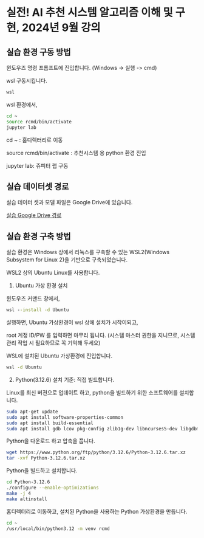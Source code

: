 # 실전! AI 추천 시스템 알고리즘 이해 및 구현, 2024년 9월 강의

## 실습 환경 구동 방법

윈도우즈 명령 프롬프트에 진입합니다. (Windows -> 실행 -> cmd)

wsl 구동시킵니다. 

```cmd
wsl 
```

wsl 환경에서,

```bash
cd ~
source rcmd/bin/activate
jupyter lab
```
cd ~ : 홈디렉터리로 이동

source rcmd/bin/activate : 추천시스템 용 python 환경 진입

jupyter lab: 쥬피터 랩 구동

## 실습 데이터셋 경로

실습 데이터 셋과 모델 파일은 Google Drive에 있습니다. 

[실습 Google Drive 경로](https://drive.google.com/drive/folders/1B2MWhhEjf1HChP85n9mp8Bp-UvqdvLLA)


## 실습 환경 구축 방법

실습 환경은 Windows 상에서 리눅스를 구축할 수 있는 WSL2(Windows Subsystem for Linux 2)을 기반으로 구축되었습니다.

WSL2 상의 Ubuntu Linux를 사용합니다.

1. Ubuntu 가상 환경 설치

윈도우즈 커맨드 창에서, 

```cmd
wsl --install -d Ubuntu
```
실행하면,  Ubuntu 가상환경이 wsl 상에 설치가 시작이되고, 

root 계정 ID/PW 를 입력하면 마무리 됩니다. (시스템 마스터 권한을 지니므로, 시스템 관리 작업 시 필요하므로 꼭 기억해 두세요)

WSL에 설치된 Ubuntu 가상환경에 진입합니다.

```cmd
wsl -d Ubuntu
```

2. Python(3.12.6) 설치 기준: 직접 빌드합니다. 

Linux를 최신 버젼으로 업데이트 하고, python을 빌드하기 위한 소프트웨어를 설치합니다.
```bash
sudo apt-get update
sudo apt install software-properties-common
sudo apt install build-essential
sudo apt install gdb lcov pkg-config zlib1g-dev libncurses5-dev libgdbm-dev libnss3-dev libssl-dev libreadline-dev libffi-dev libsqlite3-dev wget libbz2-dev libgdbm-compat-dev liblzma-dev libreadline6-dev tk-dev uuid-dev
```

Python을 다운로드 하고 압축을 풉니다.
```bash
wget https://www.python.org/ftp/python/3.12.6/Python-3.12.6.tar.xz
tar -xvf Python-3.12.6.tar.xz
```

Python을 빌드하고 설치합니다.
```bash
cd Python-3.12.6
./configure --enable-optimizations
make -j 4
make altinstall
```

홈디렉터리로 이동하고, 설치된 Python을 사용하는 Python 가상환경을 만듭니다.
```bash
cd ~
/usr/local/bin/python3.12 -m venv rcmd
```
